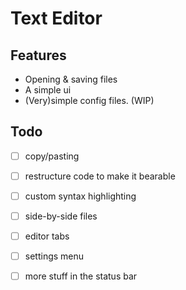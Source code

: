 # Text Editor

## Features

 * Opening & saving files
 * A simple ui
 * (Very)simple config files. (WIP)

## Todo
 * [ ] copy/pasting
 * [ ] restructure code to make it bearable
 * [ ] custom syntax highlighting
 * [ ] side-by-side files
 * [ ] editor tabs
 * [ ] settings menu
 * [ ] more stuff in the status bar

